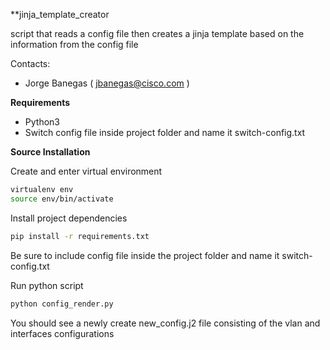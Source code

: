
**jinja_template_creator

script that reads a config file then creates a jinja template based on the information from the config file

Contacts:

* Jorge Banegas ( jbanegas@cisco.com )

**Requirements**
- Python3
- Switch config file inside project folder and name it switch-config.txt

**Source Installation**

Create and enter virtual environment

```bash
virtualenv env
source env/bin/activate
```

Install project dependencies

```bash
pip install -r requirements.txt
```

Be sure to include config file inside the project folder and name it switch-config.txt

Run python script

```bash
python config_render.py
```

You should see a newly create new_config.j2 file consisting of the vlan and interfaces configurations 
